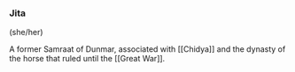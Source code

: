 ### Jita
(she/her)

A former Samraat of Dunmar, associated with [[Chidya]] and the dynasty of the horse that ruled until the [[Great War]]. 
